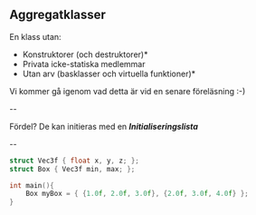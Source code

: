 ## Aggregatklasser

En klass utan:
* Konstruktorer (och destruktorer)*
* Privata icke-statiska medlemmar
* Utan arv (basklasser och virtuella funktioner)*

Vi kommer gå igenom vad detta är vid en senare föreläsning :-)

--

Fördel? De kan initieras med en ***Initialiseringslista***

--

```cpp
struct Vec3f { float x, y, z; };
struct Box { Vec3f min, max; };

int main(){
	Box myBox = { {1.0f, 2.0f, 3.0f}, {2.0f, 3.0f, 4.0f} };
}

```